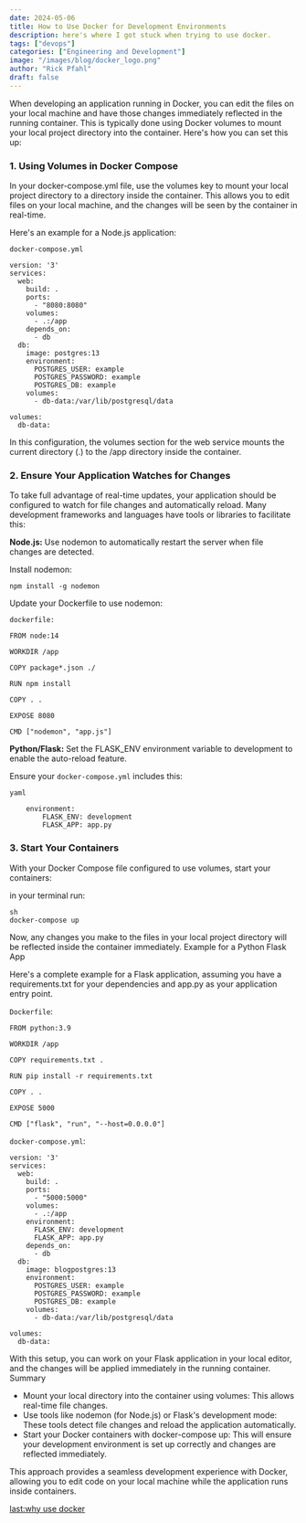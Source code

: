 ```yaml
---
date: 2024-05-06
title: How to Use Docker for Development Environments
description: here's where I got stuck when trying to use docker. 
tags: ["devops"]
categories: ["Engineering and Development"]
image: "/images/blog/docker_logo.png"
author: "Rick Pfahl" 
draft: false
---
```


When developing an application running in Docker, you can edit the files on your local machine and have those changes immediately reflected in the running container. This is typically done using Docker volumes to mount your local project directory into the container. Here's how you can set this up:

### 1. Using Volumes in Docker Compose

In your docker-compose.yml file, use the volumes key to mount your local project directory to a directory inside the container. This allows you to edit files on your local machine, and the changes will be seen by the container in real-time.

Here's an example for a Node.js application:

`docker-compose.yml`
```
version: '3'
services:
  web:
    build: .
    ports:
      - "8080:8080"
    volumes:
      - .:/app
    depends_on:
      - db
  db:
    image: postgres:13
    environment:
      POSTGRES_USER: example
      POSTGRES_PASSWORD: example
      POSTGRES_DB: example
    volumes:
      - db-data:/var/lib/postgresql/data

volumes:
  db-data:
```
In this configuration, the volumes section for the web service mounts the current directory (.) to the /app directory inside the container.

### 2. Ensure Your Application Watches for Changes

To take full advantage of real-time updates, your application should be configured to watch for file changes and automatically reload. Many development frameworks and languages have tools or libraries to facilitate this:

**Node.js:** Use nodemon to automatically restart the server when file changes are detected.

Install nodemon:

`npm install -g nodemon`

Update your Dockerfile to use nodemon:

`dockerfile:`

```
FROM node:14

WORKDIR /app

COPY package*.json ./

RUN npm install

COPY . .

EXPOSE 8080

CMD ["nodemon", "app.js"]
```    

**Python/Flask:** Set the FLASK_ENV environment variable to development to enable the auto-reload feature.

Ensure your `docker-compose.yml` includes this:

```
yaml

    environment:
        FLASK_ENV: development
        FLASK_APP: app.py
```

### 3. Start Your Containers

With your Docker Compose file configured to use volumes, start your containers:

in your terminal run:
```
sh
docker-compose up
```


Now, any changes you make to the files in your local project directory will be reflected inside the container immediately.
Example for a Python Flask App

Here's a complete example for a Flask application, assuming you have a requirements.txt for your dependencies and app.py as your application entry point.


`Dockerfile`:
```
FROM python:3.9

WORKDIR /app

COPY requirements.txt .

RUN pip install -r requirements.txt

COPY . .

EXPOSE 5000

CMD ["flask", "run", "--host=0.0.0.0"]
```


`docker-compose.yml`:
```
version: '3'
services:
  web:
    build: .
    ports:
      - "5000:5000"
    volumes:
      - .:/app
    environment:
      FLASK_ENV: development
      FLASK_APP: app.py
    depends_on:
      - db
  db:
    image: blogpostgres:13
    environment:
      POSTGRES_USER: example
      POSTGRES_PASSWORD: example
      POSTGRES_DB: example
    volumes:
      - db-data:/var/lib/postgresql/data

volumes:
  db-data:
```

With this setup, you can work on your Flask application in your local editor, and the changes will be applied immediately in the running container.
Summary

- Mount your local directory into the container using volumes: This allows real-time file changes.
- Use tools like nodemon (for Node.js) or Flask's development mode: These tools detect file changes and reload the application automatically.
- Start your Docker containers with docker-compose up: This will ensure your development environment is set up correctly and changes are reflected immediately.

This approach provides a seamless development experience with Docker, allowing you to edit code on your local machine while the application runs inside containers.

[last:why use docker](/posts/why-use-docker)